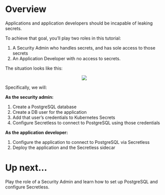 # Overview
Applications and application developers should be incapable of leaking secrets.

To achieve that goal, you’ll play two roles in this tutorial:

1. A Security Admin who handles secrets, and has sole access to those secrets
2. An Application Developer with no access to secrets.

The situation looks like this:

<p align="center">
  <img src="https://secretless.io/img/secretless_overview.jpg">
</p>

Specifically, we will:

**As the security admin:**

1. Create a PostgreSQL database
2. Create a DB user for the application
3. Add that user’s credentials to Kubernetes Secrets
4. Configure Secretless to connect to PostgreSQL using those credentials

**As the application developer:**

1. Configure the application to connect to PostgreSQL via Secretless
2. Deploy the application and the Secretless sidecar

# Up next...
Play the role of a Security Admin and learn how to set up PostgreSQL and configure Secretless.
